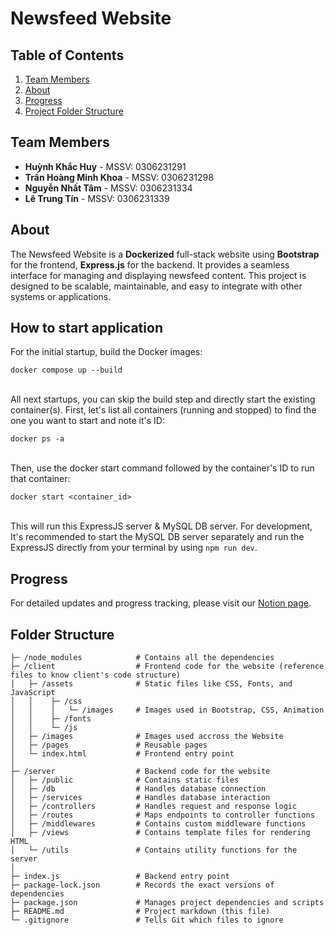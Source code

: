 # Newsfeed Website

## Table of Contents

1. [Team Members](#team-members)
2. [About](#about)
3. [Progress](#progress)
4. [Project Folder Structure](#folder-structure)

## Team Members

- **Huỳnh Khắc Huy** - MSSV: 0306231291
- **Trần Hoàng Minh Khoa** - MSSV: 0306231298
- **Nguyễn Nhất Tâm** - MSSV: 0306231334
- **Lê Trung Tín** - MSSV: 0306231339

## About

The Newsfeed Website is a **Dockerized** full-stack website using **Bootstrap** for the frontend, **Express.js** for the backend. It provides a seamless interface for managing and displaying newsfeed content. This project is designed to be scalable, maintainable, and easy to integrate with other systems or applications.

## How to start application

For the initial startup, build the Docker images:
```
docker compose up --build
```
\
All next startups, you can skip the build step and directly start the existing container(s). First, let's list all containers (running and stopped) to find the one you want to start and note it's ID:
```
docker ps -a
```
\
Then, use the docker start command followed by the container's ID to run that container:
```
docker start <container_id>
```
\
This will run this ExpressJS server & MySQL DB server. For development, It's recommended to start the MySQL DB server separately and run the ExpressJS directly from your terminal by using `npm run dev`.
## Progress

For detailed updates and progress tracking, please visit our [Notion page](https://wind-chauffeur-826.notion.site/Newsfeed-Web-Fullstack-1c4ee58faa7880a684bfcf2ca0c85a58).

## Folder Structure

```
├─ /node_modules            # Contains all the dependencies
├─ /client                  # Frontend code for the website (reference files to know client's code structure)
│   ├─ /assets              # Static files like CSS, Fonts, and JavaScript
│   │    ├─ /css
│   │    │   └─ /images     # Images used in Bootstrap, CSS, Animation
│   │    ├─ /fonts
│   │    └─ /js
│   ├─ /images              # Images used accross the Website
│   ├─ /pages               # Reusable pages
│   └─ index.html           # Frontend entry point
│
├─ /server                  # Backend code for the website
│   ├─ /public              # Contains static files
│   ├─ /db                  # Handles database connection
│   ├─ /services            # Handles database interaction
│   ├─ /controllers         # Handles request and response logic
│   ├─ /routes              # Maps endpoints to controller functions
│   ├─ /middlewares         # Contains custom middleware functions
│   ├─ /views               # Contains template files for rendering HTML
│   └─ /utils               # Contains utility functions for the server
│
├─ index.js                 # Backend entry point
├─ package-lock.json        # Records the exact versions of dependencies
├─ package.json             # Manages project dependencies and scripts
├─ README.md                # Project markdown (this file)
└─ .gitignore               # Tells Git which files to ignore
```
